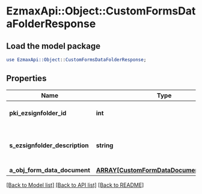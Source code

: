 # EzmaxApi::Object::CustomFormsDataFolderResponse

## Load the model package
```perl
use EzmaxApi::Object::CustomFormsDataFolderResponse;
```

## Properties
Name | Type | Description | Notes
------------ | ------------- | ------------- | -------------
**pki_ezsignfolder_id** | **int** | The unique ID of the Ezsignfolder | 
**s_ezsignfolder_description** | **string** | The description of the Ezsign Folder | 
**a_obj_form_data_document** | [**ARRAY[CustomFormDataDocumentResponse]**](CustomFormDataDocumentResponse.md) |  | 

[[Back to Model list]](../README.md#documentation-for-models) [[Back to API list]](../README.md#documentation-for-api-endpoints) [[Back to README]](../README.md)


